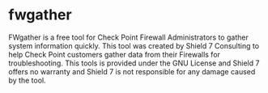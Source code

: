 # fwgather
FWgather is a free tool for Check Point Firewall Administrators to gather system information quickly. This tool was created by Shield 7 Consulting to help Check Point customers gather data from their Firewalls for troubleshooting. This tools is provided under the GNU License and Shield 7 offers no warranty and Shield 7 is not responsible for any damage caused by the tool.
